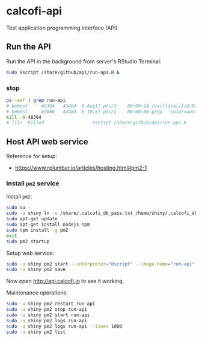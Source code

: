 # calcofi-api
Test application programming interface (API)


## Run the API

Run the API in the background from server's RStudio Terminal:

```bash
sudo Rscript /share/github/api/run-api.R &
```

### stop

```bash
ps -eaf | grep run-api
# bebest     48394   43484  0 Aug17 pts/1    00:09:24 /usr/local/lib/R/bin/exec/R --no-save --no-restore --no-echo --no-restore --file=/share/github/api/run-api.R
# bebest     65066   43484  0 19:57 pts/1    00:00:00 grep --color=auto run-api
kill -9 48394
# [1]+  Killed                  Rscript /share/github/api/run-api.R
```

## Host API web service

Reference for setup:
 - https://www.rplumber.io/articles/hosting.html#pm2-1

### Install `pm2` service

Install `pm2`:

```bash
sudo su -
sudo -u shiny ln -s /share/.calcofi_db_pass.txt /home/shiny/.calcofi_db_pass.txt
sudo apt-get update
sudo apt-get install nodejs npm
sudo npm install -g pm2
exit
sudo pm2 startup
```

Setup web service:

```bash
sudo -u shiny pm2 start --interpreter="Rscript" --image-name="run-api" '/share/github/api/run-api.R'
sudo -u shiny pm2 save
```

Now open http://api.calcofi.io to see it working.

Maintenance operations:

```bash
sudo -u shiny pm2 restart run-api
sudo -u shiny pm2 stop run-api
sudo -u shiny pm2 start run-api
sudo -u shiny pm2 logs run-api
sudo -u shiny pm2 logs run-api --lines 1000
sudo -u shiny pm2 list
```